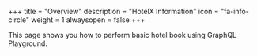 +++
title = "Overview"
description = "HotelX Information"
icon = "fa-info-circle"
weight = 1
alwaysopen = false
+++

This page shows you how to perform basic hotel book using GraphQL Playground.



